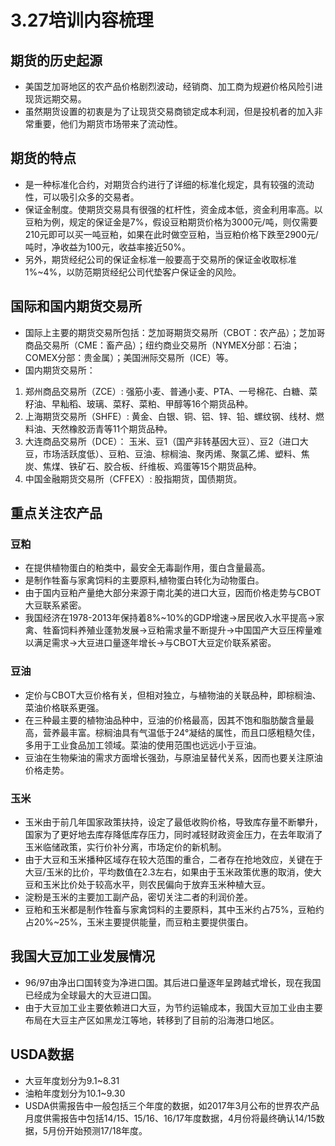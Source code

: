 # 3.27培训内容梳理
## 期货的历史起源
- 美国芝加哥地区的农产品价格剧烈波动，经销商、加工商为规避价格风险引进现货远期交易。
- 虽然期货设置的初衷是为了让现货交易商锁定成本利润，但是投机者的加入非常重要，他们为期货市场带来了流动性。
## 期货的特点
- 是一种标准化合约，对期货合约进行了详细的标准化规定，具有较强的流动性，可以吸引众多的交易者。
- 保证金制度。使期货交易具有很强的杠杆性，资金成本低，资金利用率高。以豆粕为例，规定的保证金是7%，假设豆粕期货价格为3000元/吨，则仅需要210元即可以买一吨豆粕，如果在此时做空豆粕，当豆粕价格下跌至2900元/吨时，净收益为100元，收益率接近50%。
- 另外，期货经纪公司的保证金标准一般要高于交易所的保证金收取标准1%~4%，以防范期货经纪公司代垫客户保证金的风险。

## 国际和国内期货交易所
- 国际上主要的期货交易所包括：芝加哥期货交易所（CBOT：农产品）；芝加哥商品交易所（CME：畜产品）；纽约商业交易所（NYMEX分部：石油；COMEX分部：贵金属）；美国洲际交易所（ICE）等。
- 国内期货交易所：
1. 郑州商品交易所（ZCE）:
强筋小麦、普通小麦、PTA、一号棉花、白糖、菜籽油、早籼稻、玻璃、菜籽、菜粕、甲醇等16个期货品种。
2. 上海期货交易所（SHFE）:
黄金、白银、铜、铝、锌、铅、螺纹钢、线材、燃料油、天然橡胶沥青等11个期货品种。
3. 大连商品交易所（DCE）：
玉米、豆1（国产非转基因大豆）、豆2（进口大豆，市场活跃度低）、豆粕、豆油、棕榈油、聚丙烯、聚氯乙烯、塑料、焦炭、焦煤、铁矿石、胶合板、纤维板、鸡蛋等15个期货品种。
4. 中国金融期货交易所（CFFEX）:
股指期货，国债期货。
## 重点关注农产品
### 豆粕
- 在提供植物蛋白的粕类中，最安全无毒副作用，蛋白含量最高。
- 是制作牲畜与家禽饲料的主要原料,植物蛋白转化为动物蛋白。
- 由于国内豆粕产量绝大部分来源于南北美的进口大豆，因而价格走势与CBOT大豆联系紧密。
- 我国经济在1978-2013年保持着8%~10%的GDP增速->居民收入水平提高->家禽、牲畜饲料养殖业蓬勃发展->豆粕需求量不断提升->中国国产大豆压榨量难以满足需求->大豆进口量逐年增长->与CBOT大豆定价联系紧密。
### 豆油
- 定价与CBOT大豆价格有关，但相对独立，与植物油的关联品种，即棕榈油、菜油价格联系更强。
- 在三种最主要的植物油品种中，豆油的价格最高，因其不饱和脂肪酸含量最高，营养最丰富。棕榈油具有气温低于24°凝结的属性，而且口感粗糙欠佳，多用于工业食品加工领域。菜油的使用范围也远远小于豆油。
- 豆油在生物柴油的需求方面增长强劲，与原油呈替代关系，因而也要关注原油价格走势。
### 玉米
- 玉米由于前几年国家政策扶持，设定了最低收购价格，导致库存量不断攀升，国家为了更好地去库存降低库存压力，同时减轻财政资金压力，在去年取消了玉米临储政策，实行价补分离，市场定价的新机制。
- 由于大豆和玉米播种区域存在较大范围的重合，二者存在抢地效应，关键在于大豆/玉米的比价，平均数值在2.3左右，如果由于玉米政策优惠的取消，使大豆和玉米比价处于较高水平，则农民偏向于放弃玉米种植大豆。
- 淀粉是玉米的主要加工副产品，密切关注二者的利润价差。
- 豆粕和玉米都是制作牲畜与家禽饲料的主要原料，其中玉米约占75%，豆粕约占20%~25%，玉米主要提供能量，而豆粕主要提供蛋白。
## 我国大豆加工业发展情况
- 96/97由净出口国转变为净进口国。其后进口量逐年呈跨越式增长，现在我国已经成为全球最大的大豆进口国。
- 由于大豆加工业主要依赖进口大豆，为节约运输成本，我国大豆加工业由主要布局在大豆主产区如黑龙江等地，转移到了目前的沿海港口地区。
## USDA数据
- 大豆年度划分为9.1~8.31
- 油粕年度划分为10.1~9.30
- USDA供需报告中一般包括三个年度的数据，如2017年3月公布的世界农产品月度供需报告中包括14/15、15/16、16/17年度数据，4月份将最终确认14/15数据，5月份开始预测17/18年度。
